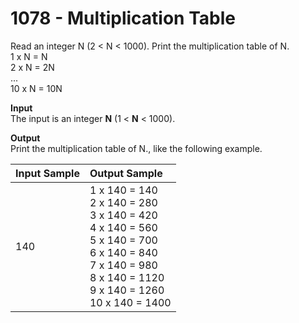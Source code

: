 # 1078 - Multiplication Table

Read an integer N (2 < N < 1000). Print the multiplication table of N.<br>
1 x N = N<br>
2 x N = 2N<br>
...<br>
10 x N = 10N  

**Input**<br>
The input is an integer **N** (1 < **N** < 1000).

**Output**<br>
Print the multiplication table of N., like the following example.

| Input Sample  | Output Sample                                                                                                                                                                                 |
|:--------------|:----------------------------------------------------------------------------------------------------------------------------------------------------------------------------------------------|
| 140           | 1 x 140 = 140 <br> 2 x 140 = 280 <br> 3 x 140 = 420 <br> 4 x 140 = 560 <br> 5 x 140 = 700 <br> 6 x 140 = 840 <br> 7 x 140 = 980 <br> 8 x 140 = 1120 <br> 9 x 140 = 1260 <br> 10 x 140 = 1400  |